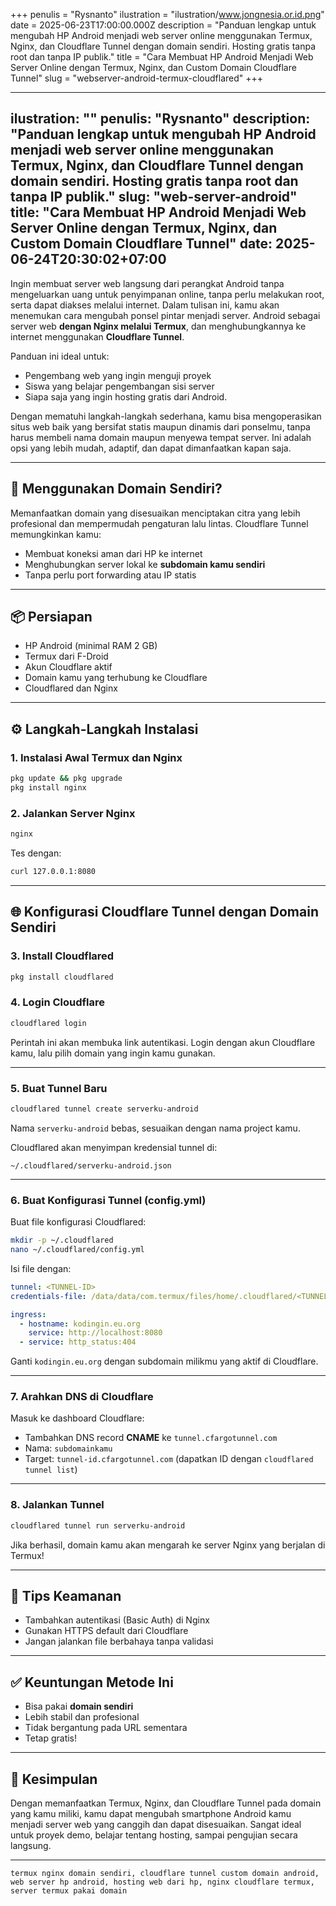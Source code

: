 +++
penulis = "Rysnanto"
ilustration = "ilustration/www.jongnesia.or.id.png"
date = 2025-06-23T17:00:00.000Z
description = "Panduan lengkap untuk mengubah HP Android menjadi web server online menggunakan Termux, Nginx, dan Cloudflare Tunnel dengan domain sendiri. Hosting gratis tanpa root dan tanpa IP publik."
title = "Cara Membuat HP Android Menjadi Web Server Online dengan Termux, Nginx, dan Custom Domain Cloudflare Tunnel"
slug = "webserver-android-termux-cloudflared"
+++

***

ilustration: ""
penulis: "Rysnanto"
description: "Panduan lengkap untuk mengubah HP Android menjadi web server online menggunakan Termux, Nginx, dan Cloudflare Tunnel dengan domain sendiri. Hosting gratis tanpa root dan tanpa IP publik."
slug: "web-server-android"
title: "Cara Membuat HP Android Menjadi Web Server Online dengan Termux, Nginx, dan Custom Domain Cloudflare Tunnel"
date: 2025-06-24T20:30:02+07:00
-------------------------------

Ingin membuat server web langsung dari perangkat Android tanpa mengeluarkan uang untuk penyimpanan online, tanpa perlu melakukan root, serta dapat diakses melalui internet. Dalam tulisan ini, kamu akan menemukan cara mengubah ponsel pintar menjadi server. Android sebagai server web **dengan Nginx melalui Termux**, dan menghubungkannya ke internet menggunakan **Cloudflare Tunnel**.

Panduan ini ideal untuk:

* Pengembang web yang ingin menguji proyek
* Siswa yang belajar pengembangan sisi server
* Siapa saja yang ingin hosting gratis dari Android.

Dengan mematuhi langkah-langkah sederhana, kamu bisa mengoperasikan situs web baik yang bersifat statis maupun dinamis dari ponselmu, tanpa harus membeli nama domain maupun menyewa tempat server. Ini adalah opsi yang lebih mudah, adaptif, dan dapat dimanfaatkan kapan saja.

***

## 🎯 Menggunakan Domain Sendiri?

Memanfaatkan domain yang disesuaikan menciptakan citra yang lebih profesional dan mempermudah pengaturan lalu lintas. Cloudflare Tunnel memungkinkan kamu:

* Membuat koneksi aman dari HP ke internet
* Menghubungkan server lokal ke **subdomain kamu sendiri**
* Tanpa perlu port forwarding atau IP statis

***

## 📦 Persiapan

* HP Android (minimal RAM 2 GB)
* Termux dari F-Droid
* Akun Cloudflare aktif
* Domain kamu yang terhubung ke Cloudflare
* Cloudflared dan Nginx

***

## ⚙️ Langkah-Langkah Instalasi

### 1. Instalasi Awal Termux dan Nginx

```bash
pkg update && pkg upgrade
pkg install nginx
```

### 2. Jalankan Server Nginx

```bash
nginx
```

Tes dengan:

```bash
curl 127.0.0.1:8080
```

***

## 🌐 Konfigurasi Cloudflare Tunnel dengan Domain Sendiri

### 3. Install Cloudflared

```bash
pkg install cloudflared
```

### 4. Login Cloudflare

```bash
cloudflared login
```

Perintah ini akan membuka link autentikasi. Login dengan akun Cloudflare kamu, lalu pilih domain yang ingin kamu gunakan.

***

### 5. Buat Tunnel Baru

```bash
cloudflared tunnel create serverku-android
```

Nama `serverku-android` bebas, sesuaikan dengan nama project kamu.

Cloudflared akan menyimpan kredensial tunnel di:

```
~/.cloudflared/serverku-android.json
```

***

### 6. Buat Konfigurasi Tunnel (config.yml)

Buat file konfigurasi Cloudflared:

```bash
mkdir -p ~/.cloudflared
nano ~/.cloudflared/config.yml
```

Isi file dengan:

```yaml
tunnel: <TUNNEL-ID>
credentials-file: /data/data/com.termux/files/home/.cloudflared/<TUNNEL-ID>.json

ingress:
  - hostname: kodingin.eu.org
    service: http://localhost:8080
  - service: http_status:404
```

Ganti `kodingin.eu.org` dengan subdomain milikmu yang aktif di Cloudflare.

***

### 7. Arahkan DNS di Cloudflare

Masuk ke dashboard Cloudflare:

* Tambahkan DNS record **CNAME** ke `tunnel.cfargotunnel.com`
* Nama: `subdomainkamu`
* Target: `tunnel-id.cfargotunnel.com` (dapatkan ID dengan `cloudflared tunnel list`)

***

### 8. Jalankan Tunnel

```bash
cloudflared tunnel run serverku-android
```

Jika berhasil, domain kamu akan mengarah ke server Nginx yang berjalan di Termux!

***

## 🔐 Tips Keamanan

* Tambahkan autentikasi (Basic Auth) di Nginx
* Gunakan HTTPS default dari Cloudflare
* Jangan jalankan file berbahaya tanpa validasi

***

## ✅ Keuntungan Metode Ini

* Bisa pakai **domain sendiri**
* Lebih stabil dan profesional
* Tidak bergantung pada URL sementara
* Tetap gratis!

***

## 🧾 Kesimpulan

Dengan memanfaatkan Termux, Nginx, dan Cloudflare Tunnel pada domain yang kamu miliki, kamu dapat mengubah smartphone Android kamu menjadi server web yang canggih dan dapat disesuaikan. Sangat ideal untuk proyek demo, belajar tentang hosting, sampai pengujian secara langsung.

***

```
termux nginx domain sendiri, cloudflare tunnel custom domain android, web server hp android, hosting web dari hp, nginx cloudflare termux, server termux pakai domain
```
